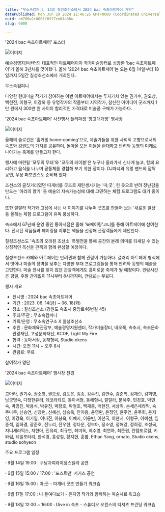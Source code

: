 ```yaml
---
title: "무소속컴퍼니, 14일 칠성조선소에서 2024 bac 속초아트페어 개막"
datePublished: Mon Jun 10 2024 11:46:26 GMT+0000 (Coordinated Universal Time)
cuid: cm706w2c0001f09l7en01a38w
slug: 6600

---
```



'2024 bac 속초아트페어' 포스터

![이미지](https://cdn.hashnode.com/res/hashnode/image/upload/v1739260654008/23e3328a-28cb-466f-86ea-ec91f6fde6d1.jpeg)

예술경영지원센터의 대표적인 아트페어이자 작가미술장터로 성장한 'bac 속초아트페어'가 올해 3년차를 맞이했다. 올해 '2024 bac 속초아트페어'는 오는 6월 14일부터 18일까지 5일간 칠성조선소에서 개최된다.

무소속컴퍼니

다양한 현대미술 작가가 참여하는 이번 아트페어에서는 투자가치 있는 권기수, 권오상, 백현진, 이형구, 이강욱 등 유명작가의 작품부터 지역작가, 참신한 아이디어 굿즈까지 1만 원에서 300만 원 사이의 합리적인 가격대로 미술품 구매가 가능하다.

'2024 bac 속초아트페어' 사전행사 플리마켓 '창고대개방' 행사장

![이미지](https://cdn.hashnode.com/res/hashnode/image/upload/v1739260656209/fd6887d1-a0bf-4bbd-985f-6a0fa463e878.jpeg)

올해의 슬로건은 '홈커밍 home-coming'으로, 예술가들을 위한 사회적 고향으로서의 속초와 강원도의 가치를 공유하며, 돌아올 모든 이들을 환대하고 반려와 동행의 미래로 나아가는 축제를 만들고자 한다.

행사에 마련될 '모두의 무대'와 '모두의 테이블'은 누구나 올라가서 신나게 놀고, 함께 요리하고 음식을 나누며 공동체를 경험해 보기 위한 장이다. DJ파티와 유명 밴드의 깜짝 공연, 무용 퍼포먼스도 준비돼 있다.

조선소의 골칫거리였던 따개비를 굿즈로 재탄생시키는 '따;굿', 헌 옷으로 반려 장난감을 만드는 '아라의 향기' 등 예술의 지속가능성에 대해 고민하는 체험 프로그램도 대기 중이다.

또한 랄랄라 작가와 고성에 사는 새 이야기를 나누며 굿즈를 만들어 보는 '새로운 일상' 등 올해는 체험 프로그램이 유독 풍성하다.

속초에서 67년째 운영 중인 동아서점은 올해 '북페어링'코너를 통해 아트페어에 참여한다. 전시된 작품들과 페어링을 이루는 책들을 선정해 관람객들에게 제안한다.

칠성조선소도 '속초의 오래된 조선소' 특별전을 통해 공간의 본래 의미를 되새길 수 있는 상징적인 목선을 관객과 함께 완성할 예정이다.

칠성조선소 카페와 아트페어는 반려견과 함께 관람이 가능하다. 갤러리 아트페어 형식에서 벗어나 미술의 장벽을 낮추는 다양한 부대 프로그램들을 통해 반려와 동행의 예술을 고민한다. 미술 전시를 찾지 않던 관광객에게도 흥미로운 축제가 될 예정이다. 관람시간은 평일, 주말 관계없이 11시부터 8시까지며, 관람료는 무료다.

행사 개요

- 전시명 : 2024 bac 속초아트페어
- 기간 : 2023. 06. 14(금) ~ 06. 18(화)
- 장소 : 칠성조선소 (강원도 속초시 중앙로46번길 45)
- 주최/주관 : 무소속컴퍼니
- 기획/운영 : 무소속연구소 X 칠성조선소
- 후원 : 문화체육관광부, 예술경영지원센터, 작가미술장터, 네오룩, 속초시, 속초문화관광재단, 고성문화재단, KCDF, Light My Fire
- 협력 : 동아서점, 동해형씨, Studio okens
- 시간: 오전 11시 ~ 오후 8시
- 관람료: 무료

참여작가 명단

'2024 bac 속초아트페어' 행사장 전경

![이미지](https://cdn.hashnode.com/res/hashnode/image/upload/v1739260658538/bafc4616-08d4-41ce-b401-e12f3acdb832.jpeg)

고아라, 권기수, 권소영, 권오상, 김도윤, 김송, 김수진, 김연수, 김준학, 김채린, 김희영, 남궁명숙, 다정한유리, 데코라티프, 동아서점, 동해형씨, 랄랄라, 문혜주, 민경호, 박민숙, 박영진, 박용식, 박유진, 박장호, 박철호, 백재중, 백현진, 서상익, 손세은세라믹, 숙주나무, 신승연, 신창현, 신혜선, 심승욱, 안지용, 윤영완, 윤정인, 윤주연, 윤주희, 윤지영, 이강욱, 이기일, 이나진, 이봉욱, 이예지, 이용빈, 이천국, 이현지, 이형구, 이혜선, 임종석, 임하경, 장준호, 전누리, 전우현, 정다운, 정보아, 정소영, 정해강, 정희정, 조성국, 지니세라믹스, 지현아, 진유리, 최규연, 최미옥, 최수영, 최연아, 최준원, 컨템포로컬, 키와림, 테일포터리, 한석경, 홍성철, 황지현, 훈밤, Ethan Yang, ornato, Studio okens, studio sohyeon

주요 프로그램 일정

· 6월 14일 19:00 : 구남과여라이딩스텔라 공연

· 6월 15일 15:00 / 17:00 : '포스트맨' 서커스 공연

· 6월 16일 15:00 : 따;굿 - 따개비 굿즈 만들기 워크숍

· 6월 17일 17:00 : 나 들여다보기 - 윤지영 작가와 함께하는 미술치료 워크숍

· 6월 18일 12:00 ~ 16:00 : Dive in 속초 - 스튜디오 오켄스의 티셔츠 프린팅 워크숍